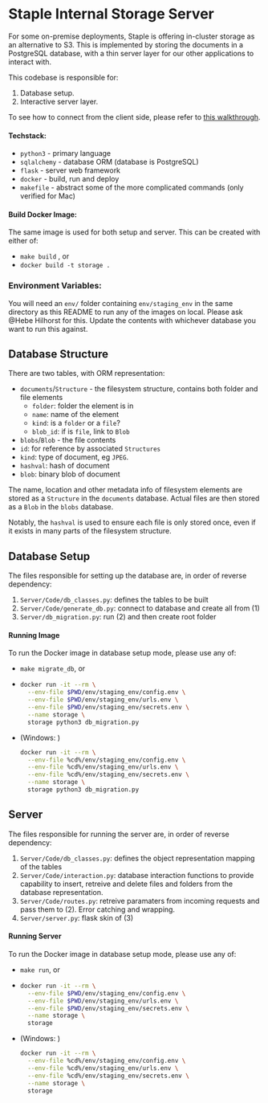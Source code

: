 # Staple Internal Storage Server



For some on-premise deployments, Staple is offering in-cluster storage as an alternative to S3. This is implemented by storing the documents in a PostgreSQL database, with a thin server layer for our other applications to interact with. 

This codebase is responsible for:

1. Database setup.
2. Interactive server layer.

To see how to connect from the client side, please refer to [this walkthrough](https://hebehh.github.io/things/2021/02/01/ClusterStorage/).



#### Techstack:

* `python3` - primary language
* `sqlalchemy` - database ORM (database is PostgreSQL)
* `flask` - server web framework
* `docker` - build, run and deploy
* `makefile` - abstract some of the more complicated commands (only verified for Mac)



#### Build Docker Image:

The same image is used for both setup and server. This can be created with either of:

* `make build` , or
* `docker build -t storage .`



### Environment Variables:

You will need an `env/` folder containing `env/staging_env` in the same directory as this README to run any of the images on local. Please ask @Hebe Hilhorst for this. Update the contents with whichever database you want to run this against.



## Database Structure

There are two tables, with ORM representation:

* `documents`/`Structure` - the filesystem structure, contains both folder and file elements
  * `folder`: folder the element is in
  * `name`: name of the element
  * `kind`: is a `folder` or a `file`?
  * `blob_id`: if is `file`, link to `Blob`
*  `blobs`/`Blob` -  the file contents
  * `id`: for reference by associated `Structures`
  * `kind`: type of document, eg `JPEG`. 
  * `hashval`: hash of document
  * `blob`: binary blob of document

The name, location and other metadata info of filesystem elements are stored as a `Structure` in the `documents` database. Actual files are then stored as a `Blob` in the `blobs` database.

Notably, the `hashval` is used to ensure each file is only stored once, even if it exists in many parts of the filesystem structure.





## Database Setup

The files responsible for setting up the database are, in order of reverse dependency:

1. `Server/Code/db_classes.py`: defines the tables to be built
2. `Server/Code/generate_db.py`: connect to database and create all from (1)
3.  `Server/db_migration.py`: run (2) and then create root folder



#### Running Image

To run the Docker image in database setup mode, please use any of:

* `make migrate_db`, or

* ```bash
  docker run -it --rm \
  	--env-file $PWD/env/staging_env/config.env \
  	--env-file $PWD/env/staging_env/urls.env \
  	--env-file $PWD/env/staging_env/secrets.env \
  	--name storage \
  	storage python3 db_migration.py
  ```

* (Windows: ) 
  ```bash
  docker run -it --rm \
  	--env-file %cd%/env/staging_env/config.env \
  	--env-file %cd%/env/staging_env/urls.env \
  	--env-file %cd%/env/staging_env/secrets.env \
  	--name storage \
  	storage python3 db_migration.py
  ```
  





## Server

The files responsible for running the server are, in order of reverse dependency:

1. `Server/Code/db_classes.py`: defines the object representation mapping of the tables
2. `Server/Code/interaction.py`: database interaction functions to provide capability to insert, retreive and delete files and  folders from the database representation.
3. `Server/Code/routes.py`: retreive paramaters from incoming requests and pass them to (2). Error catching and wrapping.
4. `Server/server.py`: flask skin of (3)



#### Running Server

To run the Docker image in database setup mode, please use any of:

* `make run`, or

* ```bash
  docker run -it --rm \
  	--env-file $PWD/env/staging_env/config.env \
  	--env-file $PWD/env/staging_env/urls.env \
  	--env-file $PWD/env/staging_env/secrets.env \
  	--name storage \
  	storage 
  ```

* (Windows: ) 

  ```bash
  docker run -it --rm \
  	--env-file %cd%/env/staging_env/config.env \
  	--env-file %cd%/env/staging_env/urls.env \
  	--env-file %cd%/env/staging_env/secrets.env \
  	--name storage \
  	storage
  ```





